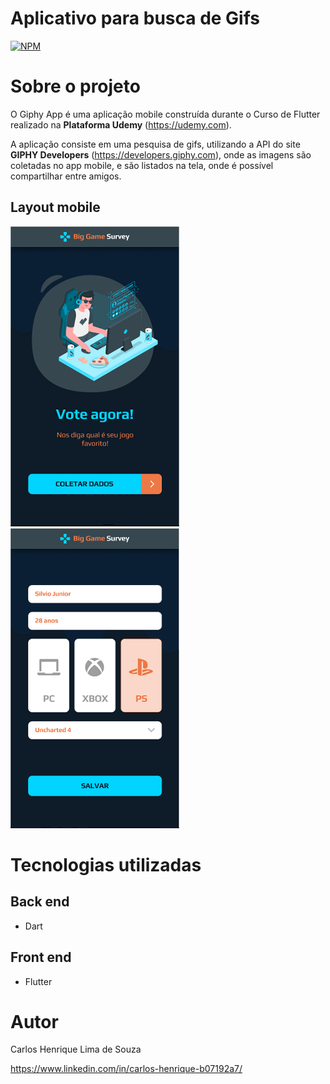 # Aplicativo para busca de Gifs
[![NPM](https://img.shields.io/npm/l/react)](https://github.com/chenrilima/git-giphy/blob/master/LICENSE) 


# Sobre o projeto

O Giphy App é uma aplicação mobile construída durante o Curso de Flutter realizado na **Plataforma Udemy** (https://udemy.com).

A aplicação consiste em uma pesquisa de gifs, utilizando a API do site **GIPHY Developers** (https://developers.giphy.com), onde as imagens são coletadas no app mobile, e são listados na tela, onde é possível compartilhar entre amigos.


## Layout mobile
![Mobile 1](https://github.com/acenelio/assets/raw/main/sds1/mobile1.png) ![Mobile 2](https://github.com/acenelio/assets/raw/main/sds1/mobile2.png)


# Tecnologias utilizadas
## Back end
- Dart
## Front end
- Flutter

# Autor

Carlos Henrique Lima de Souza

https://www.linkedin.com/in/carlos-henrique-b07192a7/

